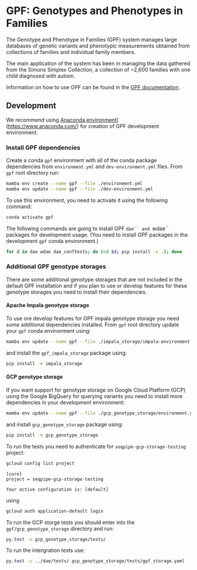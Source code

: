 # GPF: Genotypes and Phenotypes in Families

The Genotype and Phenotype in Families (GPF) system manages large databases
of genetic variants and phenotypic measurements obtained from collections
of families and individual family members.

The main application of the system has been in managing the data gathered from
the Simons Simplex Collection, a collection of ~2,600 families with one child
diagnosed with autism.

Information on how to use GPF can be found in the
[GPF documentation](https://iossifovlab.com/gpfuserdocs/).

## Development
We recommend using 
[Anaconda environment](https://www.anaconda.com/)](https://www.anaconda.com/) 
for creation of GPF development environment.

### Install GPF dependencies

Create a conda `gpf` environment with all of the conda package dependencies
from `environment.yml` and `dev-environment.yml` files. From `gpf` root
directory run:

```bash
mamba env create --name gpf --file ./environment.yml
mamba env update --name gpf --file ./dev-environment.yml
```

To use this environment, you need to activate it using the following command:

```bash
conda activate gpf
```

The following commands are going to install GPF `dae`` and `wdae`` packages for
development usage. (You need to install GPF packages in the development `gpf`
conda environment.)

```bash
for d in dae wdae dae_conftests; do (cd $d; pip install -e .); done
```

### Additional GPF genotype storages

There are some additional genotype storages that are not included in the
default GPF installation and if you plan to use or develop features for these
genotype storages you need to install their dependencies.

#### Apache Impala genotype storage

To use ore develop features for GPF impala genotype storage you need some
additional dependencies installed. From `gpf` root directory update your `gpf`
conda environment using:

```bash
mamba env update --name gpf --file ./impala_storage/impala-environment.yml
```

and install the `gpf_impala_storage` package using:

```bash
pip install -e impala_storage
```

#### GCP genotype storage

If you want support for genotype storage on Google Cloud Platform (GCP) using
the Google BigQuery for querying variants you need to install more dependencies
in your development environment:

```bash
mamba env update --name gpf --file ./gcp_genotype_storage/environment.yml
```

and install `gcp_genotype_storage` package using:

```bash
pip install -e gcp_genotype_storage
```

To run the tests you need to authenticate for `seqpipe-gcp-storage-testing`
project:

```bash
gcloud config list project
```

```
[core]
project = seqpipe-gcp-storage-testing

Your active configuration is: [default]
```

using

```bash
gcloud auth application-default login
```

To run the GCP storge tests you should enter into the
`gpf/gcp_genotype_storage` directory and run:

```bash
py.test -v gcp_genotype_storage/tests/
```

To run the intergration tests use:

```bash
py.test -v ../dae/tests/ gcp_genotype_storage/tests/gpf_storage.yaml
```